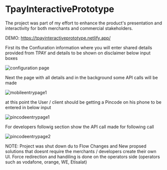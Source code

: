 # TpayInteractivePrototype

The project was part of my effort to enhance the product's presentation and interactivity for both merchants and commercial stakeholders.

DEMO:  https://tpayinteractiveprototype.netlify.app/



First its the Confiuration information where you will enter shared details provided from TPAY and details to be shown on disclaimer below input boxes

![configuration page](https://user-images.githubusercontent.com/16877555/216641765-e3641957-04d3-45a9-9049-52b43fdf7bf7.png)




Next the page with all details and in the background some API calls will be made 

![mobileentrypage1](https://user-images.githubusercontent.com/16877555/216641923-255146fe-5881-4614-b833-791768da720c.png)





at this point the User / client should be getting a Pincode on his phone to be entered in below input 

![pincodeentrypage1](https://user-images.githubusercontent.com/16877555/216642122-bebfcd29-5202-4d9b-94c0-9c09440f859d.png)




For developers followig section show the API call made for following call 

![pincodeentrypage2](https://user-images.githubusercontent.com/16877555/216642239-e76ee2bd-2219-4df1-8dee-7ceb61b34605.png)





NOTE: Project was shut down du to Flow Changes and New propsed solutions that doesnt require the merchants / developers create their own UI. Force redirection and handiling is done on the operators side (operators such as vodafone, orange, WE, Etisalat)
